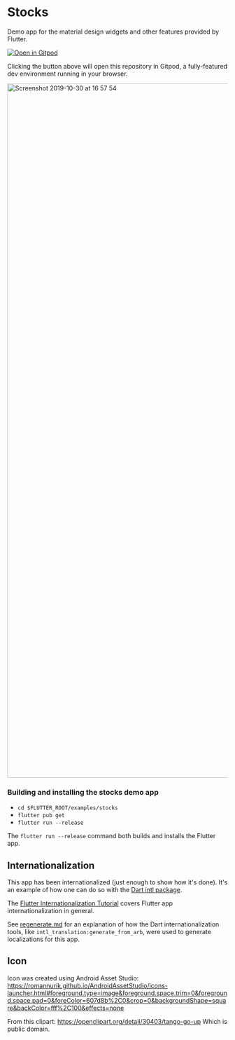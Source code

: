 # Stocks

Demo app for the material design widgets and other features provided by Flutter.

[![Open in Gitpod](https://gitpod.io/button/open-in-gitpod.svg)](https://gitpod.io/from-referrer/)

Clicking the button above will open this repository in Gitpod, a fully-featured dev environment running in your browser.

<img width="1585" alt="Screenshot 2019-10-30 at 16 57 54" src="https://user-images.githubusercontent.com/372735/67875300-71596300-fb36-11e9-85da-dbbd5e322bf6.png">

### Building and installing the stocks demo app

- `cd $FLUTTER_ROOT/examples/stocks`
- `flutter pub get`
- `flutter run --release`

The `flutter run --release` command both builds and installs the Flutter app.

## Internationalization

This app has been internationalized (just enough to show how it's
done). It's an example of how one can do so with the
[Dart intl package](https://pub.dev/packages/intl).

The [Flutter Internationalization Tutorial](https://flutter.dev/tutorials/internationalization/)
covers Flutter app internationalization in general.

See [regenerate.md](lib/i18n/regenerate.md) for an explanation
of how the Dart internationalization tools, like
`intl_translation:generate_from_arb`, were used to generate
localizations for this app.

## Icon

Icon was created using Android Asset Studio:
https://romannurik.github.io/AndroidAssetStudio/icons-launcher.html#foreground.type=image&foreground.space.trim=0&foreground.space.pad=0&foreColor=607d8b%2C0&crop=0&backgroundShape=square&backColor=fff%2C100&effects=none

From this clipart:
https://openclipart.org/detail/30403/tango-go-up
Which is public domain.
